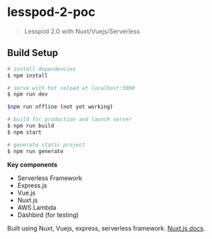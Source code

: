 # lesspod-2-poc

> Lesspod 2.0 with Nuxt/Vuejs/Serverless

## Build Setup

``` bash
# install dependencies
$ npm install

# serve with hot reload at localhost:3000
$ npm run dev

$npm run offline (not yet working)

# build for production and launch server
$ npm run build
$ npm start

# generate static project
$ npm run generate
```

**Key components**

- Serverless Framework 
- Express.js
- Vue.js
- Nuxt.js
- AWS Lambda
- Dashbird (for testing)

Built using Nuxt, Vuejs, express, serverless framework.
[Nuxt.js docs](https://nuxtjs.org).
